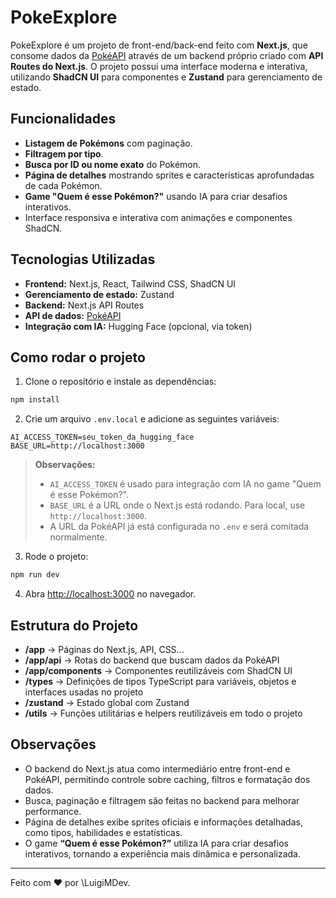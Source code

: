 # PokeExplore

PokeExplore é um projeto de front-end/back-end feito com **Next.js**, que consome dados da [PokéAPI](https://pokeapi.co/) através de um backend próprio criado com **API Routes do Next.js**. O projeto possui uma interface moderna e interativa, utilizando **ShadCN UI** para componentes e **Zustand** para gerenciamento de estado.

## Funcionalidades

- **Listagem de Pokémons** com paginação.
- **Filtragem por tipo**.
- **Busca por ID ou nome exato** do Pokémon.
- **Página de detalhes** mostrando sprites e características aprofundadas de cada Pokémon.
- **Game "Quem é esse Pokémon?"** usando IA para criar desafios interativos.
- Interface responsiva e interativa com animações e componentes ShadCN.

## Tecnologias Utilizadas

- **Frontend:** Next.js, React, Tailwind CSS, ShadCN UI
- **Gerenciamento de estado:** Zustand
- **Backend:** Next.js API Routes
- **API de dados:** [PokéAPI](https://pokeapi.co/)
- **Integração com IA:** Hugging Face (opcional, via token)

## Como rodar o projeto

1. Clone o repositório e instale as dependências:

```bash
npm install
```

2. Crie um arquivo `.env.local` e adicione as seguintes variáveis:

```env
AI_ACCESS_TOKEN=seu_token_da_hugging_face
BASE_URL=http://localhost:3000
```

> **Observações:**
>
> - `AI_ACCESS_TOKEN` é usado para integração com IA no game "Quem é esse Pokémon?".
> - `BASE_URL` é a URL onde o Next.js está rodando. Para local, use `http://localhost:3000`.
> - A URL da PokéAPI já está configurada no `.env` e será comitada normalmente.

3. Rode o projeto:

```bash
npm run dev
```

4. Abra [http://localhost:3000](http://localhost:3000) no navegador.

## Estrutura do Projeto

- **/app** → Páginas do Next.js, API, CSS...
- **/app/api** → Rotas do backend que buscam dados da PokéAPI
- **/app/components** → Componentes reutilizáveis com ShadCN UI
- **/types** → Definições de tipos TypeScript para variáveis, objetos e interfaces usadas no projeto
- **/zustand** → Estado global com Zustand
- **/utils** → Funções utilitárias e helpers reutilizáveis em todo o projeto

## Observações

- O backend do Next.js atua como intermediário entre front-end e PokéAPI, permitindo controle sobre caching, filtros e formatação dos dados.
- Busca, paginação e filtragem são feitas no backend para melhorar performance.
- Página de detalhes exibe sprites oficiais e informações detalhadas, como tipos, habilidades e estatísticas.
- O game **“Quem é esse Pokémon?”** utiliza IA para criar desafios interativos, tornando a experiência mais dinâmica e personalizada.

---

Feito com ❤️ por \LuigiMDev.
